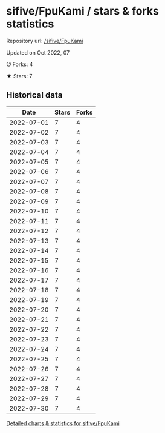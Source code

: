 # sifive/FpuKami / stars & forks statistics

Repository url: [/sifive/FpuKami](https://github.com/sifive/FpuKami)

Updated on Oct 2022, 07

☋ Forks: 4

★ Stars: 7

## Historical data
| Date | Stars | Forks |
|------|-------|-------|
| 2022-07-01 | 7 | 4 | 
| 2022-07-02 | 7 | 4 | 
| 2022-07-03 | 7 | 4 | 
| 2022-07-04 | 7 | 4 | 
| 2022-07-05 | 7 | 4 | 
| 2022-07-06 | 7 | 4 | 
| 2022-07-07 | 7 | 4 | 
| 2022-07-08 | 7 | 4 | 
| 2022-07-09 | 7 | 4 | 
| 2022-07-10 | 7 | 4 | 
| 2022-07-11 | 7 | 4 | 
| 2022-07-12 | 7 | 4 | 
| 2022-07-13 | 7 | 4 | 
| 2022-07-14 | 7 | 4 | 
| 2022-07-15 | 7 | 4 | 
| 2022-07-16 | 7 | 4 | 
| 2022-07-17 | 7 | 4 | 
| 2022-07-18 | 7 | 4 | 
| 2022-07-19 | 7 | 4 | 
| 2022-07-20 | 7 | 4 | 
| 2022-07-21 | 7 | 4 | 
| 2022-07-22 | 7 | 4 | 
| 2022-07-23 | 7 | 4 | 
| 2022-07-24 | 7 | 4 | 
| 2022-07-25 | 7 | 4 | 
| 2022-07-26 | 7 | 4 | 
| 2022-07-27 | 7 | 4 | 
| 2022-07-28 | 7 | 4 | 
| 2022-07-29 | 7 | 4 | 
| 2022-07-30 | 7 | 4 | 


[Detailed charts & statistics for sifive/FpuKami](https://reviewgithub.com/rep/sifive/FpuKami)
